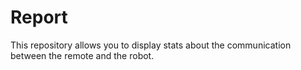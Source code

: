 # Report

This repository allows you to display stats about the communication between the remote and the robot.
